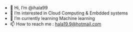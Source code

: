 - 👋 Hi, I’m @ihala99
- 👀 I’m interested in Cloud Computing & Embdded systems
- 🌱 I’m currently learning Machine learning 
- 📫 How to reach me : hala19.9@hotmail.com


